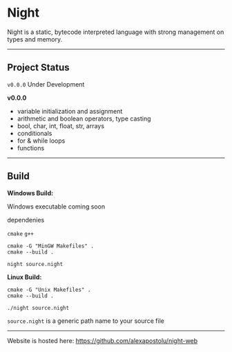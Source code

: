 # Night

Night is a static, bytecode interpreted language with strong management on types and memory.

---

## Project Status

`v0.0.0` Under Development

**v0.0.0**
- variable initialization and assignment
- arithmetic and boolean operators, type casting
- bool, char, int, float, str, arrays
- conditionals
- for & while loops
- functions

---

## Build

**Windows Build:**

Windows executable coming soon

dependenies

`cmake` `g++`

```
cmake -G "MinGW Makefiles" .
cmake --build .

night source.night
```

**Linux Build:**

```
cmake -G "Unix Makefiles" .
cmake --build .

./night source.night
```

`source.night` is a generic path name to your source file

---

Website is hosted here: https://github.com/alexapostolu/night-web
